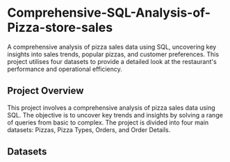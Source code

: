 # Comprehensive-SQL-Analysis-of-Pizza-store-sales
A comprehensive analysis of pizza sales data using SQL, uncovering key insights into sales trends, popular pizzas, and customer preferences. This project utilises four datasets to provide a detailed look at the restaurant's performance and operational efficiency.

## Project Overview

This project involves a comprehensive analysis of pizza sales data using SQL. The objective is to uncover key trends and insights by solving a range of queries from basic to complex. The project is divided into four main datasets: Pizzas, Pizza Types, Orders, and Order Details.

## Datasets

